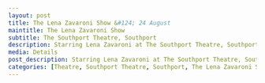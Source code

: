 ```yaml
---
layout: post
title: The Lena Zavaroni Show &#124; 24 August
maintitle: The Lena Zavaroni Show
subtitle: The Southport Theatre, Southport
description: Starring Lena Zavaroni at The Southport Theatre, Southport.
media: Details
post_description: Starring Lena Zavaroni at The Southport Theatre, Southport.
categories: [Theatre, Southport Theatre, Southport, The Lena Zavaroni Show, OnThisDay24August]
---
```



